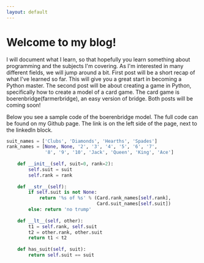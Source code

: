 ```yaml
---
layout: default
---
```


# Welcome to my blog!

I will document what I learn, so that hopefully you learn something about programming and the subjects I'm covering.
As I'm interested in many different fields, we will jump around a bit. First post will be a short recap of what I've learned so far.
This will give you a great start in becoming a Python master. The second post will be about creating a game in Python, 
specifically how to create a model of a card game. The card game is boerenbridge(farmerbridge), an easy version of bridge. 
Both posts will be coming soon! 

Below you see a sample code of the boerenbridge model. The full code can be found on my Github page. 
The link is on the left side of the page, next to the linkedIn block.
   

```python
suit_names = ['Clubs', 'Diamonds', 'Hearths', 'Spades']
rank_names = [None, None, '2', '3', '4', '5', '6', '7',
              '8', '9', '10', 'Jack', 'Queen', 'King', 'Ace']
    
    def __init__(self, suit=0, rank=2):
        self.suit = suit
        self.rank = rank
        
    def __str__(self):
        if self.suit is not None:
            return '%s of %s' % (Card.rank_names[self.rank],
                                 Card.suit_names[self.suit])
        else: return 'no trump'
        
    def __lt__(self, other):
        t1 = self.rank, self.suit
        t2 = other.rank, other.suit
        return t1 < t2
    
    def has_suit(self, suit):
        return self.suit == suit
```

